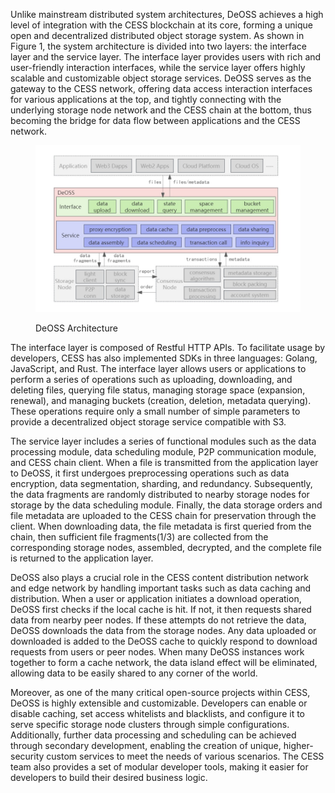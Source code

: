 Unlike mainstream distributed system architectures, DeOSS achieves a high level of integration with the CESS blockchain at its core, forming a unique open and decentralized distributed object storage system. As shown in Figure 1, the system architecture is divided into two layers: the interface layer and the service layer. The interface layer provides users with rich and user-friendly interaction interfaces, while the service layer offers highly scalable and customizable object storage services. DeOSS serves as the gateway to the CESS network, offering data access interaction interfaces for various applications at the top, and tightly connecting with the underlying storage node network and the CESS chain at the bottom, thus becoming the bridge for data flow between applications and the CESS network.

<figure><img src="picture/system_architecture.jpg" alt="DeOSS Architecture"><figcaption><p>DeOSS Architecture</p></figcaption></figure>

The interface layer is composed of Restful HTTP APIs. To facilitate usage by developers, CESS has also implemented SDKs in three languages: Golang, JavaScript, and Rust. The interface layer allows users or applications to perform a series of operations such as uploading, downloading, and deleting files, querying file status, managing storage space (expansion, renewal), and managing buckets (creation, deletion, metadata querying). These operations require only a small number of simple parameters to provide a decentralized object storage service compatible with S3.

The service layer includes a series of functional modules such as the data processing module, data scheduling module, P2P communication module, and CESS chain client. When a file is transmitted from the application layer to DeOSS, it first undergoes preprocessing operations such as data encryption, data segmentation, sharding, and redundancy. Subsequently, the data fragments are randomly distributed to nearby storage nodes for storage by the data scheduling module. Finally, the data storage orders and file metadata are uploaded to the CESS chain for preservation through the client. When downloading data, the file metadata is first queried from the chain, then sufficient file fragments(1/3) are collected from the corresponding storage nodes, assembled, decrypted, and the complete file is returned to the application layer.

DeOSS also plays a crucial role in the CESS content distribution network and edge network by handling important tasks such as data caching and distribution. When a user or application initiates a download operation, DeOSS first checks if the local cache is hit. If not, it then requests shared data from nearby peer nodes. If these attempts do not retrieve the data, DeOSS downloads the data from the storage nodes. Any data uploaded or downloaded is added to the DeOSS cache to quickly respond to download requests from users or peer nodes. When many DeOSS instances work together to form a cache network, the data island effect will be eliminated, allowing data to be easily shared to any corner of the world.

Moreover, as one of the many critical open-source projects within CESS, DeOSS is highly extensible and customizable. Developers can enable or disable caching, set access whitelists and blacklists, and configure it to serve specific storage node clusters through simple configurations. Additionally, further data processing and scheduling can be achieved through secondary development, enabling the creation of unique, higher-security custom services to meet the needs of various scenarios. The CESS team also provides a set of modular developer tools, making it easier for developers to build their desired business logic.
